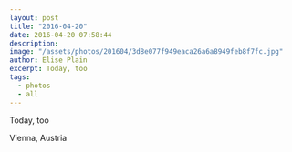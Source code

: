 ```yaml
---
layout: post
title: "2016-04-20"
date: 2016-04-20 07:58:44
description: 
image: "/assets/photos/201604/3d8e077f949eaca26a6a8949feb8f7fc.jpg"
author: Elise Plain
excerpt: Today, too
tags: 
  - photos
  - all
---
```


Today, too
<p></p>
Vienna, Austria